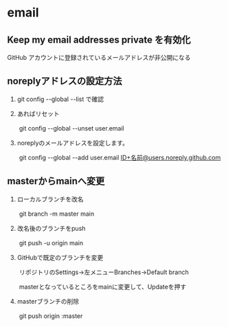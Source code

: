 # email

## Keep my email addresses private を有効化

GitHub アカウントに登録されているメールアドレスが非公開になる

## noreplyアドレスの設定方法

1. git config --global --list で確認

2. あればリセット

　　git config --global --unset user.email

3. noreplyのメールアドレスを設定します。

　　git config --global --add user.email ID+名前@users.noreply.github.com

## masterからmainへ変更

1. ローカルブランチを改名

　　git branch -m master main

2. 改名後のブランチをpush

　　git push -u origin main

3. GitHubで既定のブランチを変更

　　リポジトリのSettings→左メニューBranches→Default branch

　　masterとなっているところをmainに変更して、Updateを押す

4. masterブランチの削除

　　git push origin :master
